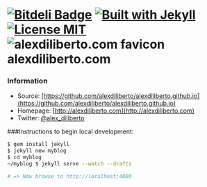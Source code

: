 [![Bitdeli Badge](https://d2weczhvl823v0.cloudfront.net/alexdiliberto/alexdiliberto.com/trend.png)](https://bitdeli.com/free "Bitdeli Badge")
[![Built with Jekyll](http://img.shields.io/badge/Built%20with-Jekyll-blue.svg)](http://jekyllrb.com/)
[![License MIT](http://img.shields.io/badge/license-MIT-blue.svg)](http://en.wikipedia.org/wiki/MIT_License)
![alexdiliberto.com favicon](/favicon.ico) alexdiliberto.com
=================

### Information

* Source: [https://github.com/alexdiliberto/alexdiliberto.github.io](https://github.com/alexdiliberto/alexdiliberto.github.io)
* Homepage: [http://alexdiliberto.com](http://alexdiliberto.com)
* Twitter: [@alex_diliberto](http://twitter.com/alex_diliberto)

###Instructions to begin local development:

```sh
$ gem install jekyll
$ jekyll new myblog
$ cd myblog
~/myblog $ jekyll serve --watch --drafts

# => Now browse to http://localhost:4000
```
